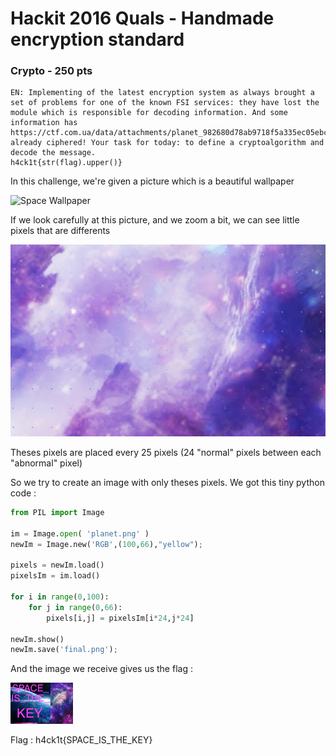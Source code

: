 # Hackit 2016 Quals - Handmade encryption standard
### Crypto - 250 pts

    EN: Implementing of the latest encryption system as always brought a set of problems for one of the known FSI services: they have lost the module which is responsible for decoding information. And some information has https://ctf.com.ua/data/attachments/planet_982680d78ab9718f5a335ec05ebc4ea2.png.zipeen already ciphered! Your task for today: to define a cryptoalgorithm and decode the message.
    h4ck1t{str(flag).upper()}

In this challenge, we're given a picture which is a beautiful wallpaper

![Space Wallpaper](planet.png)

If we look carefully at this picture, and we zoom a bit, we can see little pixels that are differents

![Zoom on the wallpaper](planet_zoom.png)

Theses pixels are placed every 25 pixels (24 "normal" pixels between each "abnormal" pixel)

So we try to create an image with only theses pixels. We got this tiny python code :

```python
from PIL import Image

im = Image.open( 'planet.png' )
newIm = Image.new('RGB',(100,66),"yellow");

pixels = newIm.load()
pixelsIm = im.load()

for i in range(0,100):
	for j in range(0,66):
		pixels[i,j] = pixelsIm[i*24,j*24]

newIm.show()
newIm.save('final.png');
```

And the image we receive gives us the flag :

![recovered image](final.png)

Flag : h4ck1t{SPACE_IS_THE_KEY}